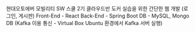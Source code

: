 현대오토에버 모빌리티 SW 스쿨 2기 클라우드반
도커 실습을 위한 간단한 웹 개발
(로그인, 게시판)
Front-End - React
Back-End - Spring Boot
DB - MySQL, Mongo DB
(Kafka 이용 통신 - Virtual Box Ubuntu 환경에서 Kafka 서버 실행)
